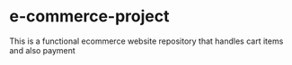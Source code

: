 # e-commerce-project
This is a functional ecommerce website repository that handles cart items and also payment
